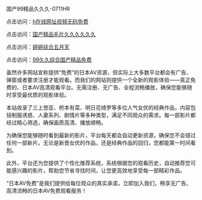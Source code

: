 国产99精品久久久-0711HR

点击访问：<a href="https://heiliaoll4qsx.pages.dev">h在线网址视频无码免费</a>

点击访问：<a href="https://heiliao2dmwwy.pages.dev">国产精品毛片久久久久久久</a>

点击访问：<a href="https://heiliaoe8ajia.pages.dev">婷婷综合五月天</a>

点击访问：<a href="https://heiliaozj3tjd.pages.dev">99久久综合国产精品免费</a>


虽然许多网站宣称提供“免费”的日本AV资源，但实际上大多数平台都会有广告、弹窗或者要求注册才能观看。而我们的网站则提供一个全新的观影体验——真正免费的、日本AV高清观看平台。无需注册、无广告、全程流畅播放，确保您能够随时享受最优质的观影体验。

本站收录了三上悠亚、桥本有菜、明日花绮罗等多位人气女优的经典作品，内容包括制服诱惑、人妻系列、剧情片等多种类型，满足不同观众的需求。每一部影片都经过精心筛选，确保画质高清、播放顺畅。

为确保您能够随时看到最新的影片，平台每天都会自动更新资源，确保您不会错过任何一部新片。无论是新晋女优的作品，还是经典作品的回归，您都能第一时间看到。

此外，平台还为您提供了个性化推荐系统，系统根据您的观看历史，自动推荐您可能感兴趣的影片，帮助您节省寻找时间，让您更高效地享受每一部精彩作品。

“日本AV免费”是我们提供给每位观众的真实承诺，立即加入我们，畅享无广告、高清流畅的日本AV免费观看服务！

<span style="display:none;">[Canonical link](https://github.com/kg20250711/riben570)</span>
